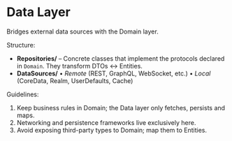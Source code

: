 # Data Layer

Bridges external data sources with the Domain layer.

Structure:

- **Repositories/** – Concrete classes that implement the protocols declared in `Domain`. They transform DTOs ↔︎ Entities.
- **DataSources/**
  • _Remote_ (REST, GraphQL, WebSocket, etc.)
  • _Local_ (CoreData, Realm, UserDefaults, Cache)

Guidelines:

1. Keep business rules in Domain; the Data layer only fetches, persists and maps.
2. Networking and persistence frameworks live exclusively here.
3. Avoid exposing third-party types to Domain; map them to Entities.
